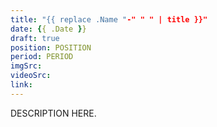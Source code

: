 ```yaml
---
title: "{{ replace .Name "-" " " | title }}"
date: {{ .Date }}
draft: true
position: POSITION
period: PERIOD
imgSrc:
videoSrc: 
link:
---
```


DESCRIPTION HERE.

